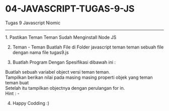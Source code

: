 # 04-JAVASCRIPT-TUGAS-9-JS
Tugas 9 Javascript Niomic
<hr>
1. Pastikan Teman Teman Sudah Menginstall Node JS <br>

2. Teman - Teman Buatlah File di Folder javascript teman teman sebuah file dengan nama file tugas9.js <br>

3. Buatlah Program Dengan Spesifikasi dibawah ini : <br>

Buatlah sebuah variabel object versi teman teman.<br>
Tampilkan berikan nilai pada masing masing properti objek yang teman teman buat <br>
Setelah itu tampilkan objectnya dengan perulangan for in. <br>
Hint : -<br>

4. Happy Codding :)
